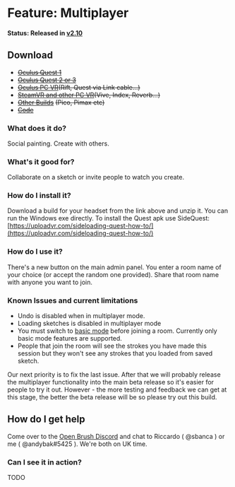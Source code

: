# Feature: Multiplayer

#### Status: Released in [v2.10](../release-history/v2.10.md)

## Download

* [~~Oculus Quest 1~~](https://nightly.link/icosa-foundation/open-brush/workflows/build/multiplayer%2Fui/Oculus%20Quest%20\(2%2B\).zip)
* [~~Oculus Quest 2 or 3~~](https://nightly.link/icosa-foundation/open-brush/workflows/build/multiplayer%2Fui/Oculus%20Quest%20\(2%2B\).zip)
* [~~Oculus PC VR~~](https://nightly.link/icosa-foundation/open-brush/workflows/build/multiplayer%2Fui/Windows%20Rift.zip)~~(Rift, Quest via Link cable...)~~
* [~~SteamVR and other PC VR~~](https://nightly.link/icosa-foundation/open-brush/workflows/build/multiplayer%2Fui/Windows%20OpenXR.zip)~~(Vive, Index, Reverb...)~~
* [~~Other Builds~~](https://nightly.link/icosa-foundation/open-brush/workflows/build/multiplayer%2Fui) ~~(Pico, Pimax etc)~~
* [~~Code~~](https://github.com/icosa-foundation/open-brush/tree/multiplayer/ui)

### What does it do?

Social painting. Create with others.

### What's it good for?

Collaborate on a sketch or invite people to watch you create.

### How do I install it?

Download a build for your headset from the link above and unzip it. You can run the Windows exe directly. To install the Quest apk use SideQuest: [https://uploadvr.com/sideloading-quest-how-to/](https://uploadvr.com/sideloading-quest-how-to/)

### How do I use it?

There's a new button on the main admin panel. You enter a room name of your choice (or accept the random one provided). Share that room name with anyone you want to join.

### Known Issues and current limitations

* Undo is disabled when in multiplayer mode.
* Loading sketches is disabled in multiplayer mode
* You must switch to [basic mode](../user-guide/using-the-open-brush-tools-quick-tools-and-menu-panels/tool-panels.md) before joining a room. Currently only basic mode features are supported.
* People that join the room will see the strokes you have made this session but they won't see any strokes that you loaded from saved sketch.

Our next priority is to fix the last issue. After that we will probably release the multiplayer functionality into the main beta release so it's easier for people to try it out. However - the more testing and feedback we can get at this stage, the better the beta release will be so please try out this build.

## How do I get help

Come over to the [Open Brush Discord](https://discord.openbrush.app) and chat to Riccardo ( @sbanca ) or me ( @andybak#5425 ). We're both on UK time.

### Can I see it in action?

TODO
